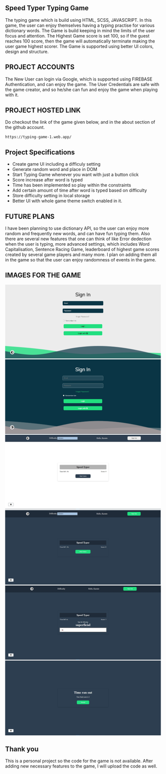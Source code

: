 ## Speed Typer Typing Game

The typing game which is build using HTML, SCSS, JAVASCRIPT. In this game, the user can enjoy themselves having a typing practise for various dictionary words.
The Game is build keeping in mind the limits of the user focus and attention.
The Highest Game score is set 100, so if the guest reaches 100 score, then the game will automatically terminate making the user game highest scorer.
The Game is supported using better UI colors, design and structure.

## PROJECT ACCOUNTS

The New User can login via Google, which is supported using FIREBASE Authentication, and can enjoy the game.
The User Credentials are safe with the game creator, and so he/she can fun and enjoy the game when playing with it.

## PROJECT HOSTED LINK

Do checkout the link of the game given below, and in the about section of the github account.

```
https://typing-game-1.web.app/
```

## Project Specifications

- Create game UI including a difficuly setting
- Generate random word and place in DOM
- Start Typing Game whenever you want with just a button click
- Score increase after word is typed
- Time has been implemented so play within the constraints
- Add certain amount of time after word is typed based on difficulty
- Store difficulty setting in local storage
- Better UI with whole game theme switch enabled in it.

## FUTURE PLANS

I have been planning to use dictionary API, so the user can enjoy more random and frequently new words, and can have fun typing them.
Also there are several new features that one can think of like Error dedection when the user is typing, more advanced settings, which includes Word Capitalisation, Sentence Racing Game, leaderboard of highest game scores created by several game players and many more.
I plan on adding them all in the game so that the user can enjoy randomness of events in the game.

## IMAGES FOR THE GAME

![1](./images/image1.jpg)
![2](./images/image2.jpg)
![3](./images/image3.jpg)
![4](./images/image4.jpg)
![5](./images/image5.jpg)
![6](./images/image6.jpg)

## Thank you

This is a personal project so the code for the game is not available.
After adding new necessary features to the game, I will upload the code as well.
